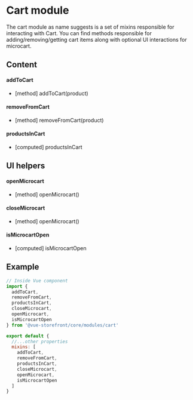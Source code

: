 # Cart module

The cart module as name suggests is a set of mixins responsible for interacting with Cart. You can find methods responsible for adding/removing/getting cart items along with optional UI interactions for microcart.

## Content

#### addToCart
- [method] addToCart(product)

#### removeFromCart
- [method] removeFromCart(product)

#### productsInCart
- [computed] productsInCart

## UI helpers

#### openMicrocart
- [method] openMicrocart()

#### closeMicrocart
- [method] openMicrocart()

#### isMicrocartOpen
- [computed] isMicrocartOpen

## Example

````javascript
// Inside Vue component
import {
  addToCart,
  removeFromCart,
  productsInCart,
  closeMicrocart,
  openMicrocart,
  isMicrocartOpen
} from '@vue-storefront/core/modules/cart'

export default {
  //...other properties
  mixins: [
    addToCart,
    removeFromCart,
    productsInCart,
    closeMicrocart,
    openMicrocart,
    isMicrocartOpen
  ]
}
````
